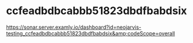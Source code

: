 # ccfeadbdbcabbb51823dbdfbabdsix
https://sonar.server.examly.io/dashboard?id=neojarvis-testing_ccfeadbdbcabbb51823dbdfbabdsix&amp;codeScope=overall
